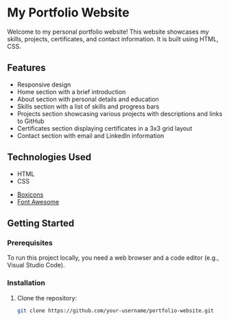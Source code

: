 # My Portfolio Website
<!-- # Portfolio Website -->

Welcome to my personal portfolio website! This website showcases my skills, projects, certificates, and contact information. It is built using HTML, CSS.

## Features

- Responsive design
- Home section with a brief introduction
- About section with personal details and education
- Skills section with a list of skills and progress bars
- Projects section showcasing various projects with descriptions and links to GitHub
- Certificates section displaying certificates in a 3x3 grid layout
- Contact section with email and LinkedIn information

## Technologies Used

- HTML
- CSS
<!-- - JavaScript -->
- [Boxicons](https://boxicons.com/)
- [Font Awesome](https://fontawesome.com/)

## Getting Started

### Prerequisites

To run this project locally, you need a web browser and a code editor (e.g., Visual Studio Code).

### Installation

1. Clone the repository:

   ```bash
   git clone https://github.com/your-username/portfolio-website.git

